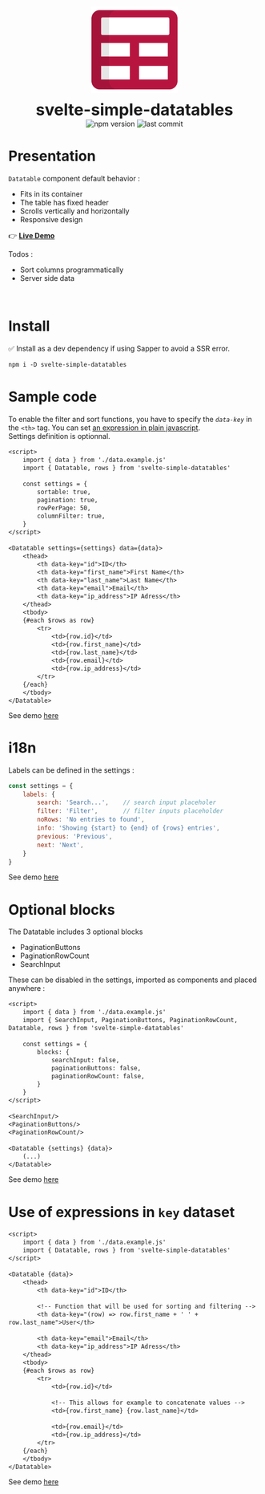 <div align="center">
	<img align="center" src="./example/public/logo.svg" alt="logo" width="172"/>
	<p align="center">
		<h1 align="center" style="font-size:32px;margin:0;border:none;">svelte-simple-datatables</h1>
		<img src="https://img.shields.io/npm/v/svelte-simple-datatables?color=%23b71540" alt="npm version"/>
		<img src="https://img.shields.io/github/license/vincjo/svelte-simple-datatables?color=b71540" alt="last commit"/>
	</p>
</div>

# Presentation

`Datatable` component default behavior :
- Fits in its container
- The table has fixed header
- Scrolls vertically and horizontally
- Responsive design

:point_right: **[Live Demo](https://vincjo.fr/svelte-simple-datatables)**

Todos : 
- Sort columns programmatically
- Server side data

<br>


# Install
:white_check_mark: Install as a dev dependency if using Sapper to avoid a SSR error.
````apache
npm i -D svelte-simple-datatables
````


# Sample code
 To enable the filter and sort functions, you have to specify the *`data-key`* in the `<th>` tag. 
 You can set [an expression in plain javascript](#expression).<br>
 Settings definition is optionnal.
````svelte
<script>
    import { data } from './data.example.js'  
    import { Datatable, rows } from 'svelte-simple-datatables'

    const settings = {
        sortable: true,
        pagination: true,
        rowPerPage: 50,
        columnFilter: true,
    }
</script>

<Datatable settings={settings} data={data}>
    <thead>
        <th data-key="id">ID</th>
        <th data-key="first_name">First Name</th>
        <th data-key="last_name">Last Name</th>
        <th data-key="email">Email</th>
        <th data-key="ip_address">IP Adress</th>
    </thead>
    <tbody>
    {#each $rows as row}
        <tr>
            <td>{row.id}</td>
            <td>{row.first_name}</td>
            <td>{row.last_name}</td>
            <td>{row.email}</td>
            <td>{row.ip_address}</td>
        </tr>
    {/each}
    </tbody>
</Datatable>
````
See demo [here](https://vincjo.fr/svelte-simple-datatables/#/demo/column-filter) 

# i18n
Labels can be defined in the settings :
````js
const settings = {
    labels: {
        search: 'Search...',    // search input placeholer
        filter: 'Filter',       // filter inputs placeholder
        noRows: 'No entries to found',
        info: 'Showing {start} to {end} of {rows} entries',
        previous: 'Previous',
        next: 'Next',       
    }
}
````
See demo [here](https://vincjo.fr/svelte-simple-datatables/#/demo/i18n) 

# Optional blocks
The Datatable includes 3 optional blocks
- PaginationButtons
- PaginationRowCount
- SearchInput

These can be disabled in the settings, imported as components and placed anywhere :
````svelte
<script>
    import { data } from './data.example.js' 
    import { SearchInput, PaginationButtons, PaginationRowCount, Datatable, rows } from 'svelte-simple-datatables'

    const settings = {
        blocks: {
            searchInput: false, 
            paginationButtons: false,
            paginationRowCount: false,
        }
    }
</script>

<SearchInput/>
<PaginationButtons/>
<PaginationRowCount/>

<Datatable {settings} {data}>
    (...)
</Datatable>

````
See demo [here](https://vincjo.fr/svelte-simple-datatables/#/demo/blocks) 

# <a name="expression"></a> Use of expressions in `key` dataset
````svelte
<script>
    import { data } from './data.example.js'  
    import { Datatable, rows } from 'svelte-simple-datatables'
</script>

<Datatable {data}>
    <thead>
        <th data-key="id">ID</th>

        <!-- Function that will be used for sorting and filtering -->
        <th data-key="(row) => row.first_name + ' ' + row.last_name">User</th>

        <th data-key="email">Email</th>
        <th data-key="ip_address">IP Adress</th>
    </thead>
    <tbody>
    {#each $rows as row}
        <tr>
            <td>{row.id}</td>

            <!-- This allows for example to concatenate values -->
            <td>{row.first_name} {row.last_name}</td>

            <td>{row.email}</td>
            <td>{row.ip_address}</td>
        </tr>
    {/each}
    </tbody>
</Datatable>
````
See demo [here](https://vincjo.fr/svelte-simple-datatables/#/demo/expression) 